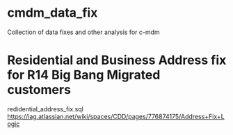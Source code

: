 # cmdm_data_fix

Collection of data fixes and other analysis for c-mdm

# Residential and Business Address fix for R14 Big Bang Migrated customers
redidential_address_fix.sql
https://iag.atlassian.net/wiki/spaces/CDD/pages/776874175/Address+Fix+Logic

